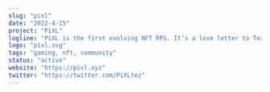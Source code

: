 ```yaml
---
slug: "pixl"
date: "2022-4-15"
project: "PiXL"
logline: "PiXL is the first evolving NFT RPG. It’s a love letter to Tezos - the technology, the artists, the community and the planet. It’s a play-to-earn game that changes every week - accessible to all (with an Entry Coin)."
logo: "pixl.svg"
tags: "gaming, nft, community"
status: "active"
website: "https://pixl.xyz"
twitter: "https://twitter.com/PiXLtez"
---
```

